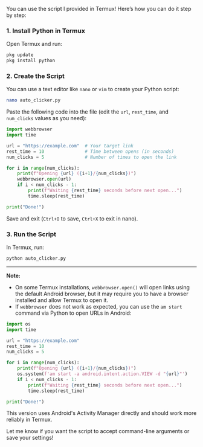 You can use the script I provided in Termux! Here’s how you can do it step by step:

### 1. Install Python in Termux

Open Termux and run:
```bash
pkg update
pkg install python
```

### 2. Create the Script

You can use a text editor like `nano` or `vim` to create your Python script:
```bash
nano auto_clicker.py
```
Paste the following code into the file (edit the `url`, `rest_time`, and `num_clicks` values as you need):

```python
import webbrowser
import time

url = "https://example.com"  # Your target link
rest_time = 10               # Time between opens (in seconds)
num_clicks = 5               # Number of times to open the link

for i in range(num_clicks):
    print(f"Opening {url} ({i+1}/{num_clicks})")
    webbrowser.open(url)
    if i < num_clicks - 1:
        print(f"Waiting {rest_time} seconds before next open...")
        time.sleep(rest_time)

print("Done!")
```

Save and exit (`Ctrl+O` to save, `Ctrl+X` to exit in nano).

### 3. Run the Script

In Termux, run:
```bash
python auto_clicker.py
```

---

**Note:**  
- On some Termux installations, `webbrowser.open()` will open links using the default Android browser, but it may require you to have a browser installed and allow Termux to open it.
- If `webbrowser` does not work as expected, you can use the `am start` command via Python to open URLs in Android:

```python
import os
import time

url = "https://example.com"
rest_time = 10
num_clicks = 5

for i in range(num_clicks):
    print(f"Opening {url} ({i+1}/{num_clicks})")
    os.system(f'am start -a android.intent.action.VIEW -d "{url}"')
    if i < num_clicks - 1:
        print(f"Waiting {rest_time} seconds before next open...")
        time.sleep(rest_time)

print("Done!")
```

This version uses Android's Activity Manager directly and should work more reliably in Termux.

Let me know if you want the script to accept command-line arguments or save your settings!
